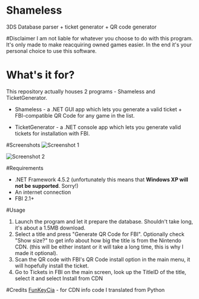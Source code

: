 # Shameless
3DS Database parser + ticket generator + QR code generator

#Disclaimer
I am not liable for whatever you choose to do with this program. It's only made to make reacquiring owned games easier. In the end it's your personal choice to use this software.

# What's it for?
This repository actually houses 2 programs - Shameless and TicketGenerator.

* Shameless - a .NET GUI app which lets you generate a valid ticket + FBI-compatible QR Code for any game in the list.

* TicketGenerator - a .NET console app which lets you generate valid tickets for installation with FBI.

#Screenshots
![Screenshot 1](http://i.imgur.com/dFyi6lv.png)

![Screenshot 2](http://i.imgur.com/jFabMKw.png)

#Requirements
* .NET Framework 4.5.2 (unfortunately this means that **Windows XP will not be supported**. Sorry!)
* An internet connection
* FBI 2.1+

#Usage
1. Launch the program and let it prepare the database. Shouldn't take long, it's about a 1.5MB download.
2. Select a title and press "Generate QR Code for FBI". Optionally check "Show size?" to get info about how big the title is from the Nintendo CDN. (this will be either instant or it will take a long time, this is why I made it optional).
3. Scan the QR code with FBI's QR Code install option in the main menu, it will hopefully install the ticket.
4. Go to Tickets in FBI on the main screen, look up the TitleID of the title, select it and select Install from CDN

#Credits
[FunKeyCia](https://github.com/llakssz/FunKeyCIA/blob/master/FunKeyCIA.py#L162-L204) - for CDN info code I translated from Python
